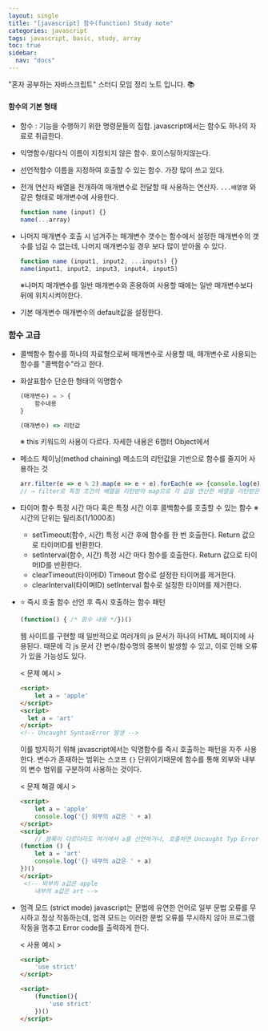 ```yaml
---
layout: single
title: "[javascript] 함수(function) Study note"
categories: javascript
tags: javascript, basic, study, array
toc: true
sidebar:
  nav: "docs"
---
```


"혼자 공부하는 자바스크립트" 스터디 모임 정리 노트 입니다. 📚

#### 함수의 기본 형태

- 함수 : 기능을 수행하기 위한 명령문들의 집합. 
  javascript에서는 함수도 하나의 자료로 취급한다.

- 익명함수/람다식
  이름이 지정되지 않은 함수. 호이스팅하지않는다.

- 선언적함수
  이름을 지정하여 호출할 수 있는 함수. 가장 많이 쓰고 있다.

- 전개 연산자
  배열을 전개하여 매개변수로 전달할 때 사용하는 연산자. `...배열명` 와 같은 형태로 매개변수에 사용한다.

  ```javascript
  function name (input) {}
  name(...array)
  ```

- 나머지 매개변수
  호출 시 넘겨주는 매개변수 갯수는 함수에서 설정한 매개변수의 갯수를 넘길 수 없는데, 나머지 매개변수일 경우 보다 많이 받아올 수 있다.

  ```javascript
  function name (input1, input2, ...inputs) {}
  name(input1, input2, input3, input4, input5)
  ```

  ※나머지 매개변수를 일반 매개변수와 혼용하여 사용할 때에는 일반 매개변수보다 뒤에 위치시켜야한다.

- 기본 매개변수
  매개변수의 default값을 설정한다.



### 함수 고급

- 콜백함수
  함수를 하나의 자료형으로써 매개변수로 사용할 때, 매개변수로 사용되는 함수를 "콜백함수"라고 한다.

- 화살표함수 
  단순한 형태의 익명함수

  ```javascript
  (매개변수) = > {
      함수내용
  }
  
  (매개변수) => 리턴값
  ```

  ※ this 키워드의 사용이 다르다. 자세한 내용은 6챕터 Object에서

- 메소드 체이닝(method chaining)
  메소드의 리턴값을 기반으로 함수를 줄지어 사용하는 것

  ```javascript
  arr.filter(e => e % 2).map(e => e + e).forEach(e => {console.log(e)})
  // → filter로 특정 조건의 배열을 리턴받아 map으로 각 값을 연산한 배열을 리턴받은 후 forEach로 해당 배열을 출력해준다.
  ```

- 타이머 함수
  특정 시간 마다 혹은 특정 시간 이후 콜백함수를 호출할 수 있는 함수
  ※ 시간의 단위는 밀리초(1/1000초)

  - setTimeout(함수, 시간)
    특정 시간 후에 함수를 한 번 호출한다. Return 값으로 타이머ID를 반환한다.
  - setInterval(함수, 시간)
    특정 시간 마다 함수를 호출한다. Return 값으로 타이머ID를 반환한다.
  - clearTimeout(타이머ID)
    Timeout 함수로 설정한 타이머를 제거한다.
  - clearInterval(타이며ID)
    setInterval 함수로 설정한 타이머를 제거한다.

- ⭐ 즉시 호출 함수 
  선언 후 즉시 호출하는 함수 패턴

  ```javascript
  (function() { /* 함수 내용 */})()
  ```

  웹 사이트를 구현할 때 일반적으로 여러개의 js 문서가 하나의 HTML 페이지에 사용된다. 
  때문에 각 js 문서 간 변수/함수명의 중복이 발생할 수 있고, 이로 인해 오류가 있을 가능성도 있다. 

  < 문제 예시 >

  ```html
  <script>
      let a = 'apple'
  </script>
  <script>
  	let a = 'art'
  </script>
  <!-- Uncaught SyntaxError 발생 -->
  ```

  이를 방지하기 위해 javascript에서는 익명함수를 즉시 호출하는 패턴을 자주 사용한다.
  변수가 존재하는 범위는 스코프 `{}` 단위이기때문에 함수를 통해 외부와 내부의 변수 범위를 구분하여 사용하는 것이다. 

  < 문제 해결 예시 > 

  ```html
  <script>
      let a = 'apple'
      console.log('{} 외부의 a값은 ' + a)
  </script>
  <script>
      // 블록이 다르더라도 여기에서 a를 선언하거나, 호출하면 Uncaught Typ Error 가 발생한다. 꼭 아래와 같이 스코프 안에 넣어주자.
  (function () {
      let a = 'art'
      console.log('{} 내부의 a값은 ' + a)
  })()
  </script>
   <!-- 외부의 a값은 apple
   	  내부의 a값은 art -->
  ```

- 엄격 모드 (strict mode)
  javascript는 문법에 유연한 언어로 일부 문법 오류를 무시하고 정상 작동하는데, 엄격 모드는 이러한 문법 오류를 무시하지 않아 프로그램 작동을 멈추고 Error code를 출력하게 한다.

  < 사용 예시 >

  ```html
  <script>
      'use strict'
  </script>
  
  <script>
      (function(){
          'use strict'
      })()
  </script>
  ```

  

  
